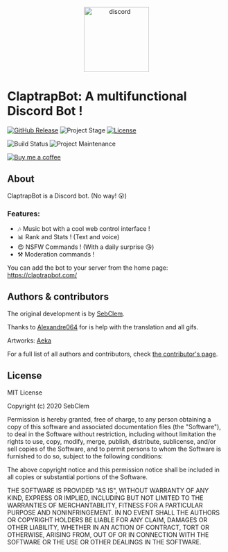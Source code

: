 <p align="center"><img alt="discord" src="https://claptrapbot.com/favicon.png" width="150"/></p>

# ClaptrapBot: A multifunctional Discord Bot ! 
[![GitHub Release][releases-shield]][releases]
![Project Stage][project-stage-shield]
[![License][license-shield]](LICENSE.md)

![Build Status][build-badge]
![Project Maintenance][maintenance-shield]

[![Buy me a coffee][buymeacoffee-shield]][buymeacoffee]
## About 
ClaptrapBot is a Discord bot. (No way! :open_mouth:)

### Features:
- :notes: Music bot with a cool web control interface !
- :bar_chart: Rank and Stats ! (Text and voice)
- :heart_eyes: NSFW Commands ! (With a daily surprise :kissing_heart:)
- :hammer_and_pick: Moderation commands !

You can add the bot to your server from the home page: https://claptrapbot.com/
## Authors & contributors

The original development is by [SebClem][Sebclem].

Thanks to [Alexandre064][alex] for is help with the translation and all gifs.

Artworks: [Aeka][Aeka]

For a full list of all authors and contributors,
check [the contributor's page][contributors].

## License

MIT License

Copyright (c) 2020 SebClem

Permission is hereby granted, free of charge, to any person obtaining a copy
of this software and associated documentation files (the "Software"), to deal
in the Software without restriction, including without limitation the rights
to use, copy, modify, merge, publish, distribute, sublicense, and/or sell
copies of the Software, and to permit persons to whom the Software is
furnished to do so, subject to the following conditions:

The above copyright notice and this permission notice shall be included in all
copies or substantial portions of the Software.

THE SOFTWARE IS PROVIDED "AS IS", WITHOUT WARRANTY OF ANY KIND, EXPRESS OR
IMPLIED, INCLUDING BUT NOT LIMITED TO THE WARRANTIES OF MERCHANTABILITY,
FITNESS FOR A PARTICULAR PURPOSE AND NONINFRINGEMENT. IN NO EVENT SHALL THE
AUTHORS OR COPYRIGHT HOLDERS BE LIABLE FOR ANY CLAIM, DAMAGES OR OTHER
LIABILITY, WHETHER IN AN ACTION OF CONTRACT, TORT OR OTHERWISE, ARISING FROM,
OUT OF OR IN CONNECTION WITH THE SOFTWARE OR THE USE OR OTHER DEALINGS IN THE
SOFTWARE.





[license-shield]: https://img.shields.io/github/license/Sebclem/ClaptrapBot.svg
[build-badge]: https://img.shields.io/github/workflow/status/Sebclem/ClaptrapBot/Build
[maintenance-shield]: https://img.shields.io/maintenance/yes/2020.svg
[project-stage-shield]: https://img.shields.io/badge/project%20stage-Beta-red.svg
[buymeacoffee-shield]: https://www.buymeacoffee.com/assets/img/guidelines/download-assets-sm-2.svg
[buymeacoffee]: https://www.buymeacoffee.com/seb6596
[issue]: https://github.com/hassio-addons/addon-log-viewer/issues
[releases-shield]: https://img.shields.io/github/release/Sebclem/ClaptrapBot.svg?include_prereleases
[releases]: https://github.com/Sebclem/ClaptrapBot/releases
[Sebclem]: https://github.com/Sebclem
[alex]: https://github.com/Alexandre064
[Aeka]: https://twitter.com/Le_aeka
[contributors]: https://github.com/Sebclem/ClaptrapBot/graphs/contributors
